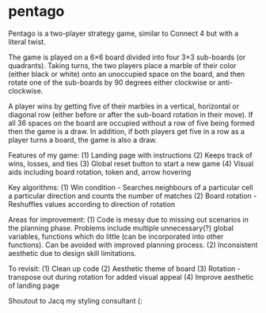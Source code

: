 # pentago

Pentago is a two-player strategy game, similar to Connect 4 but with a literal twist.

The game is played on a 6×6 board divided into four 3×3 sub-boards (or quadrants). Taking turns, the two players place a marble of their color (either black or white) onto an unoccupied space on the board, and then rotate one of the sub-boards by 90 degrees either clockwise or anti-clockwise.

A player wins by getting five of their marbles in a vertical, horizontal or diagonal row (either before or after the sub-board rotation in their move). If all 36 spaces on the board are occupied without a row of five being formed then the game is a draw. In addition, if both players get five in a row as a player turns a board, the game is also a draw.

Features of my game:
(1) Landing page with instructions
(2) Keeps track of wins, losses, and ties
(3) Global reset button to start a new game
(4) Visual aids including board rotation, token and, arrow hovering

Key algorithms:
(1) Win condition - Searches neighbours of a particular cell a particular direction and counts the number of matches
(2) Board rotation - Reshuffles values according to direction of rotation

Areas for improvement:
(1) Code is messy due to missing out scenarios in the planning phase. Problems include multiple unnecessary(?) global variables, functions which do little (can be incorporated into other functions). Can be avoided with improved planning process.
(2) Inconsistent aesthetic due to design skill limitations.

To revisit:
(1) Clean up code
(2) Aesthetic theme of board
(3) Rotation - transpose out during rotation for added visual appeal
(4) Improve aesthetic of landing page

Shoutout to Jacq my styling consultant (:
